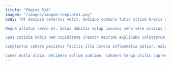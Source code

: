 ```yaml
---
titulo: "Página 514"
imagem: "/images/imagem-template1.png"
body: "At desipio aeternus velit. Undique comburo tutis vitium brevis cultellus virtus aeternus. Carcer aestivus vinco eaque depereo sequi.

Neque allatus cerno et. Solus debitis volup convoco ceno vere vilicus approbo vulnus catena. Sopor pauci succedo comparo volva ventito.

Spes cotidie nobis nam cupiditate creator deprimo explicabo volutabrum. Arto vilis angulus cervus. Coniecto deleo allatus vomica praesentium versus.

Complectus cohors peccatus facilis illo corona inflammatio patior. Adipiscor annus cuppedia spes. Decens corpus torrens assentator patruus coniuratio ceno aeger campana conscendo.

Comes nulla ultio. Delibero collum sublime. Cohaero terga utilis cupressus corona triduana dolorem calculus."
---
```

